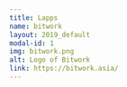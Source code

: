 ```yaml
---
title: Lapps
name: bitwork
layout: 2019_default
modal-id: 1
img: bitwork.png
alt: Logo of Bitwork
link: https://bitwork.asia/
---
```

